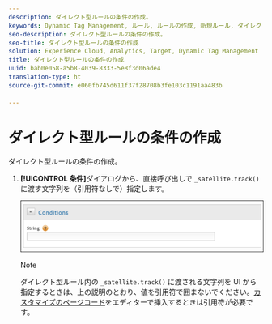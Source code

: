 ```yaml
---
description: ダイレクト型ルールの条件の作成。
keywords: Dynamic Tag Management, ルール, ルールの作成, 新規ルール, ダイレクト型ルール
seo-description: ダイレクト型ルールの条件の作成。
seo-title: ダイレクト型ルールの条件の作成
solution: Experience Cloud, Analytics, Target, Dynamic Tag Management
title: ダイレクト型ルールの条件の作成
uuid: bab0e058-a5b8-4039-8333-5e8f3d06ade4
translation-type: ht
source-git-commit: e060fb745d611f37f28708b3fe103c1191aa483b

---
```



# ダイレクト型ルールの条件の作成

ダイレクト型ルールの条件の作成。

1. **[!UICONTROL 条件]**&#x200B;ダイアログから、直接呼び出しで `_satellite.track()` に渡す文字列を（引用符なしで）指定します。

   ![](assets/conditions-direct-call.png)

   >[!NOTE]
   >
   >ダイレクト型ルール内の `_satellite.track()` に渡される文字列を UI から指定するときは、上の説明のとおり、値を引用符で囲まないでください。[カスタマイズのページコード](../../../implement/c-implement-with-dtm/c-aa-tool/customize-page-code.md#concept_7D6390823DFE4D29AF9505CCE1A79C3B)をエディターで挿入するときは引用符が必要です。

